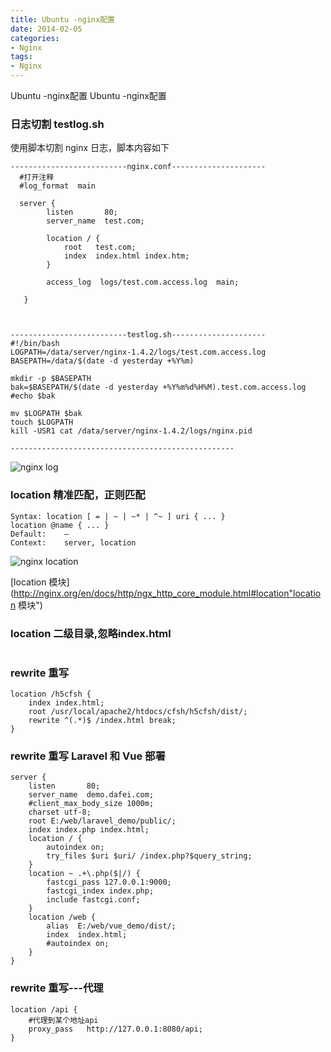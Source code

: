 ```yaml
---
title: Ubuntu -nginx配置
date: 2014-02-05
categories: 
- Nginx
tags:
- Nginx
---
```

Ubuntu -nginx配置
Ubuntu -nginx配置

### 日志切割  testlog.sh

使用脚本切割 nginx 日志，脚本内容如下

```nginx
--------------------------nginx.conf---------------------
  #打开注释
  #log_format  main 
    
  server {
        listen       80;   
        server_name  test.com;

        location / {
            root   test.com;
            index  index.html index.htm;
        }
        
        access_log  logs/test.com.access.log  main;

   }

     

--------------------------testlog.sh---------------------
#!/bin/bash
LOGPATH=/data/server/nginx-1.4.2/logs/test.com.access.log
BASEPATH=/data/$(date -d yesterday +%Y%m)

mkdir -p $BASEPATH
bak=$BASEPATH/$(date -d yesterday +%Y%m%d%H%M).test.com.access.log
#echo $bak

mv $LOGPATH $bak
touch $LOGPATH
kill -USR1 cat /data/server/nginx-1.4.2/logs/nginx.pid

--------------------------------------------------
```

![nginx log](/img/ubuntu/nginx/other/nginx_log.png "nginx log")

### location  精准匹配，正则匹配

```nginx
Syntax:	location [ = | ~ | ~* | ^~ ] uri { ... }
location @name { ... }
Default:	—
Context:	server, location
```
![nginx location](/img/ubuntu/nginx/other/nginx_location.png "nginx location")


 [location 模块](http://nginx.org/en/docs/http/ngx_http_core_module.html#location"location 模块")

### location 二级目录,忽略index.html

```

```

### rewrite 重写

```nginx
location /h5cfsh {
	index index.html;
	root /usr/local/apache2/htdocs/cfsh/h5cfsh/dist/;
	rewrite ^(.*)$ /index.html break;
}
```

### rewrite 重写 Laravel 和 Vue 部署

```nginx
server {
    listen       80;
    server_name  demo.dafei.com;
    #client_max_body_size 1000m;
    charset utf-8;
    root E:/web/laravel_demo/public/;
    index index.php index.html;
    location / {
        autoindex on;
        try_files $uri $uri/ /index.php?$query_string;
    }
    location ~ .+\.php($|/) {
        fastcgi_pass 127.0.0.1:9000;
        fastcgi_index index.php;
        include fastcgi.conf;
    }
    location /web {
        alias  E:/web/vue_demo/dist/;
        index  index.html;
        #autoindex on;
    }
}
```

### rewrite 重写---代理

```nginx
location /api { 
    #代理到某个地址api
    proxy_pass   http://127.0.0.1:8080/api; 
}
```





























